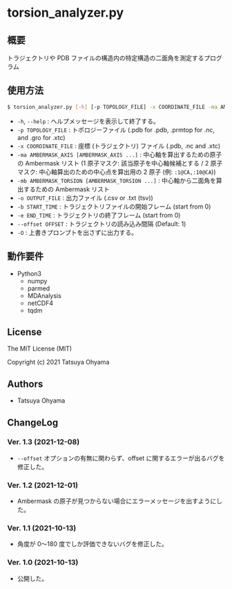 # torsion_analyzer.py

## 概要
トラジェクトリや PDB ファイルの構造内の特定構造の二面角を測定するプログラム


## 使用方法
```sh
$ torsion_analyzer.py [-h] [-p TOPOLOGY_FILE] -x COORDINATE_FILE -ma AMBERMASK_AXIS [AMBERMASK_AXIS ...] -mb AMBERMASK_TORSION [AMBERMASK_TORSION ...] -o OUTPUT_FILE [-b START_TIME] [-e END_TIME] [--offset OFFSET] [-O]
```

* `-h`, `--help`
	: ヘルプメッセージを表示して終了する。
* `-p TOPOLOGY_FILE`
	: トポロジーファイル (.pdb for .pdb, .prmtop for .nc, and .gro for .xtc)
* `-x COORDINATE_FILE`
	: 座標 (トラジェクトリ) ファイル (.pdb, .nc and .xtc)
* `-ma AMBERMASK_AXIS [AMBERMASK_AXIS ...]`
	: 中心軸を算出するための原子の Ambermask リスト (1 原子マスク: 該当原子を中心軸候補とする / 2 原子マスク: 中心軸算出のための中心点を算出用の 2 原子 (例: `:1@CA,:10@CA`))
* `-mb AMBERMASK_TORSION [AMBERMASK_TORSION ...]`
	: 中心軸から二面角を算出するための Ambermask リスト
* `-o OUTPUT_FILE`
	: 出力ファイル (.csv or .txt (tsv))
* `-b START_TIME`
	: トラジェクトリファイルの開始フレーム (start from 0)
* `-e END_TIME`
	: トラジェクトリの終了フレーム (start from 0)
* `--offset OFFSET`
	: トラジェクトリの読み込み間隔 (Default: 1)
* `-O`
	: 上書きプロンプトを出さずに出力する。


## 動作要件
* Python3
	* numpy
	* parmed
	* MDAnalysis
	* netCDF4
	* tqdm


## License
The MIT License (MIT)

Copyright (c) 2021 Tatsuya Ohyama


## Authors
* Tatsuya Ohyama


## ChangeLog
### Ver. 1.3 (2021-12-08)
* `--offset` オプションの有無に関わらず、offset に関するエラーが出るバグを修正した。

### Ver. 1.2 (2021-12-01)
* Ambermask の原子が見つからない場合にエラーメッセージを出すようにした。

### Ver. 1.1 (2021-10-13)
* 角度が 0〜180 度でしか評価できないバグを修正した。

### Ver. 1.0 (2021-10-13)
* 公開した。

